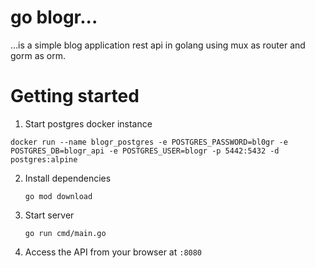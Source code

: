 # go blogr... 
...is a simple blog application rest api in golang using mux as router and gorm as orm.


# Getting started

1.  Start postgres docker instance

```shell
docker run --name blogr_postgres -e POSTGRES_PASSWORD=bl0gr -e POSTGRES_DB=blogr_api -e POSTGRES_USER=blogr -p 5442:5432 -d postgres:alpine
```

2.  Install dependencies
    ```shell
    go mod download
    ```
3.  Start server

    ```shell
    go run cmd/main.go
    ```
4. Access the API from your browser at `:8080`

